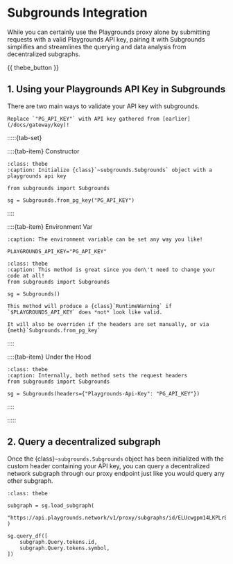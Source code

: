 # Subgrounds Integration
While you can certainly use the Playgrounds proxy alone by submitting requests with a valid Playgrounds API key, pairing it with Subgrounds simplifies and streamlines the querying and data analysis from decentralized subgraphs.

{{ thebe_button }}

## 1. Using your Playgrounds API Key in Subgrounds

There are two main ways to validate your API key with subgrounds.

```{note}
Replace `"PG_API_KEY"` with API key gathered from [earlier](/docs/gateway/key)!
```

:::::{tab-set}

::::{tab-item} Constructor
```{code-block} python
:class: thebe
:caption: Initialize {class}`~subgrounds.Subgrounds` object with a playgrounds api key

from subgrounds import Subgrounds

sg = Subgrounds.from_pg_key("PG_API_KEY")
```
::::

::::{tab-item} Environment Var
```{code-block} bash
:caption: The environment variable can be set any way you like!

PLAYGROUNDS_API_KEY="PG_API_KEY"
```

```{code-block} python
:class: thebe
:caption: This method is great since you don\'t need to change your code at all!
from subgrounds import Subgrounds

sg = Subgrounds()
```
```{warning}
This method will produce a {class}`RuntimeWarning` if `$PLAYGROUNDS_API_KEY` does *not* look like valid.

It will also be overriden if the headers are set manually, or via {meth}`Subgrounds.from_pg_key`
```
::::

::::{tab-item} Under the Hood
```{code-block} python
:class: thebe
:caption: Internally, both method sets the request headers
from subgrounds import Subgrounds

sg = Subgrounds(headers={"Playgrounds-Api-Key": "PG_API_KEY"})
```
::::

:::::

## 2. Query a decentralized subgraph
Once the {class}`~subgrounds.Subgrounds` object has been initialized with the custom header containing your API key, you can query a decentralized network subgraph through our proxy endpoint just like you would query any other subgraph. 

```{code-block} python
:class: thebe

subgraph = sg.load_subgraph(
    "https://api.playgrounds.network/v1/proxy/subgraphs/id/ELUcwgpm14LKPLrBRuVvPvNKHQ9HvwmtKgKSH6123cr7"
)

sg.query_df([
    subgraph.Query.tokens.id,
    subgraph.Query.tokens.symbol,
])
```
